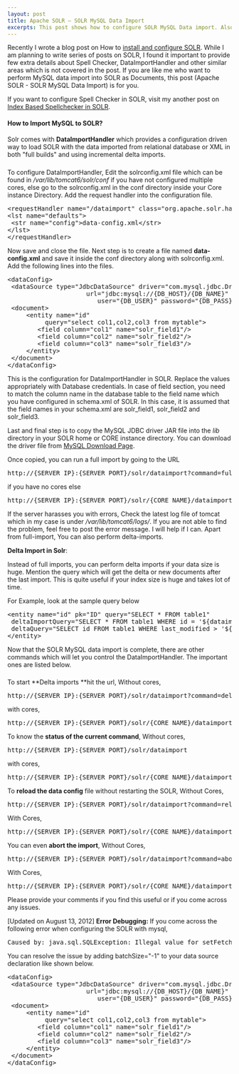 ```yaml
---
layout: post
title: Apache SOLR – SOLR MySQL Data Import
excerpts: This post shows how to configure SOLR MySQL Data import. Also provides the possible commands to control DataImportHandler and document index.
---
```


Recently I wrote a blog post on How to [install and configure SOLR](http://www.arunchinnachamy.com/apache-solr-installation-and-configuration/ "The Seach Platform, Apache SOLR Installation and Configuration"). While I am planning to write series of posts on SOLR, I found it important to provide few extra details about Spell Checker, DataImportHandler and other similar areas which is not covered in the post. If you are like me who want to perform MySQL data import into SOLR as Documents, this post (Apache SOLR - SOLR MySQL Data Import) is for you.

If you want to configure Spell Checker in SOLR, visit my another post on [Index Based Spellchecker in SOLR](http://www.arunchinnachamy.com/apache-solr-spellchecker-configuration/ "Apache SOLR: SOLR Spellchecker and Configuration").

#### How to Import MySQL to SOLR?

Solr comes with **DataImportHandler** which provides a configuration driven way to load SOLR with the data imported from relational database or XML in both "full builds" and using incremental delta imports.

### <span style="color: #ff0000;"></span>

To configure DataImportHandler, Edit the solrconfig.xml file which can be found in _/var/lib/tomcat6/solr/conf_ if you have not configured multiple cores, else go to the solrconfig.xml in the conf directory inside your Core instance Directory. Add the request handler into the configuration file.
<pre lang="xml" escaped="true">&lt;requestHandler name="/dataimport" class="org.apache.solr.handler.dataimport.DataImportHandler"&gt;
&lt;lst name="defaults"&gt;
 &lt;str name="config"&gt;data-config.xml&lt;/str&gt;
&lt;/lst&gt;
&lt;/requestHandler&gt;</pre>
Now save and close the file. Next step is to create a file named **data-config.xml** and save it inside the conf directory along with solrconfig.xml. Add the following lines into the files.
<pre lang="xml" escaped="true">&lt;dataConfig&gt;
 &lt;dataSource type="JdbcDataSource" driver="com.mysql.jdbc.Driver"
                     url="jdbc:mysql://{DB_HOST}/{DB_NAME}" 
                        user="{DB_USER}" password="{DB_PASS}"/&gt;
 &lt;document&gt;
     &lt;entity name="id" 
          query="select col1,col2,col3 from mytable"&gt;
        &lt;field column="col1" name="solr_field1"/&gt;
        &lt;field column="col2" name="solr_field2"/&gt;
        &lt;field column="col3" name="solr_field3"/&gt;
     &lt;/entity&gt;
 &lt;/document&gt;
&lt;/dataConfig&gt;</pre>

This is the configuration for DataImportHandler in SOLR. Replace the values appropriately with Database credentials. In case of field section, you need to match the column name in the database table to the field name which you have configured in schema.xml of SOLR. In this case, it is assumed that the field names in your schema.xml are solr_field1, solr_field2 and solr_field3.

Last and final step is to copy the MySQL JDBC driver JAR file into the _lib_ directory in your SOLR home or CORE instance directory. You can download the driver file from [MySQL Download Page](http://dev.mysql.com/downloads/connector/j "mysql jdbc connector").

Once copied, you can run a full import by going to the URL
<pre>http://{SERVER IP}:{SERVER PORT}/solr/dataimport?command=full-import</pre>
if you have no cores else
<pre>http://{SERVER IP}:{SERVER PORT}/solr/{CORE NAME}/dataimport?command=full-import</pre>
If the server harasses you with errors, Check the latest log file of tomcat which in my case is under _/var/lib/tomcat6/logs/_. If you are not able to find the problem, feel free to post the error message. I will help if I can. Apart from full-import, You can also perform delta-imports.

**Delta Import in Solr**:

Instead of full imports, you can perform delta imports if your data size is huge. Mention the query which will get the delta or new documents after the last import. This is quite useful if your index size is huge and takes lot of time.

For Example, look at the sample query below
<pre lang="xml" escaped="true">&lt;entity name="id" pk="ID" query="SELECT * FROM table1"
 deltaImportQuery="SELECT * FROM table1 WHERE id = '${dataimporter.delta.id}'"
 deltaQuery="SELECT id FROM table1 WHERE last_modified &gt; '${dataimporter.last_index_time}'"&gt;
&lt;/entity&gt;</pre>
Now that the SOLR MySQL data import is complete, there are other commands which will let you control the DataImportHandler. The important ones are listed below.

### <span style="color: #ff0000;"></span>

To start **Delta imports **hit the url, Without cores,
<pre>http://{SERVER IP}:{SERVER PORT}/solr/dataimport?command=delta-import</pre>
with cores,
<pre>http://{SERVER IP}:{SERVER PORT}/solr/{CORE NAME}/dataimport?command=delta-import</pre>
To know the **status of the current command**,
Without cores,
<pre>http://{SERVER IP}:{SERVER PORT}/solr/dataimport</pre>
with cores,
<pre>http://{SERVER IP}:{SERVER PORT}/solr/{CORE NAME}/dataimport</pre>
To **reload the data config** file without restarting the SOLR,
Without Cores,
<pre>http://{SERVER IP}:{SERVER PORT}/solr/dataimport?command=reload-config</pre>
With Cores,
<pre>http://{SERVER IP}:{SERVER PORT}/solr/{CORE NAME}/dataimport?command=reload-config</pre>
You can even **abort the import**,
Without Cores,
<pre>http://{SERVER IP}:{SERVER PORT}/solr/dataimport?command=abort</pre>
With Cores,
<pre>http://{SERVER IP}:{SERVER PORT}/solr/{CORE NAME}/dataimport?command=abort</pre>

Please provide your comments if you find this useful or if you come across any issues. 

[Updated on August 13, 2012]
**Error Debugging:**
If you come across the following error when configuring the SOLR with mysql,
<pre>Caused by: java.sql.SQLException: Illegal value for setFetchSize().</pre>
You can resolve the issue by adding batchSize="-1" to your data source declaration like shown below.
<pre lang="xml" escaped="true">&lt;dataConfig&gt;
 &lt;dataSource type="JdbcDataSource" driver="com.mysql.jdbc.Driver"
                     url="jdbc:mysql://{DB_HOST}/{DB_NAME}" 
                        user="{DB_USER}" password="{DB_PASS}" batchSize="-1"/&gt;
 &lt;document&gt;
     &lt;entity name="id" 
          query="select col1,col2,col3 from mytable"&gt;
        &lt;field column="col1" name="solr_field1"/&gt;
        &lt;field column="col2" name="solr_field2"/&gt;
        &lt;field column="col3" name="solr_field3"/&gt;
     &lt;/entity&gt;
 &lt;/document&gt;
&lt;/dataConfig&gt;</pre>
